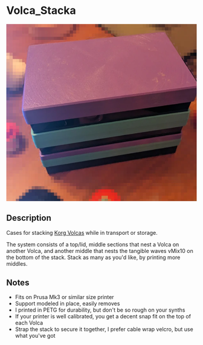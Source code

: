 # Volca_Stacka
![An Animated Image of the Volca Stacka Top, Middle and Vmix being unstacked and stacked](/assets/images/VolcaStacka.webp)
## Description
Cases for stacking [Korg Volcas](https://www.korg-volca.com/) while in transport or storage. 

The system consists of a top/lid, middle sections that nest a Volca on another Volca, and another middle that nests the tangible waves vMix10 on the bottom of the stack. Stack as many as you'd like, by printing more middles.

## Notes
- Fits on Prusa Mk3 or similar size printer
- Support modeled in place, easily removes
- I printed in PETG for durability, but don't be so rough on your synths
- If your printer is well calibrated, you get a decent snap fit on the top of each Volca
- Strap the stack to secure it together, I prefer cable wrap velcro, but use what you've got
